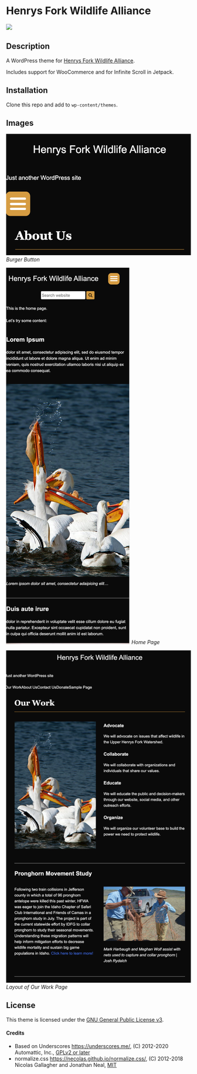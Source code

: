 # Henrys Fork Wildlife Alliance

![](https://img.shields.io/static/v1?label=Version&message=0.5&color=d59c40&style=for-the-badge)

## Description

A WordPress theme for [Henrys Fork Wildlife Alliance](https://henrysforkwildlifealliance.org/).

Includes support for WooCommerce and for Infinite Scroll in Jetpack.

## Installation

Clone this repo and add to `wp-content/themes`.

## Images

![mobile screenshot 01 Burger Button](./screenshots/mobile01.png?raw=true)
_Burger Button_

![mobile screenshot 02 Homepage](./screenshots/mobile02.png?raw=true)
_Home Page_

![tablet screenshot 01 Layout of Our Work Page](./screenshots/tablet01.png?raw=true)
_Layout of Our Work Page_



## License

This theme is licensed under the [GNU General Public License v3](./LICENSE.md).

#### Credits

* Based on Underscores https://underscores.me/, (C) 2012-2020 Automattic, Inc., [GPLv2 or later](https://www.gnu.org/licenses/gpl-2.0.html)
* normalize.css https://necolas.github.io/normalize.css/, (C) 2012-2018 Nicolas Gallagher and Jonathan Neal, [MIT](https://opensource.org/licenses/MIT)